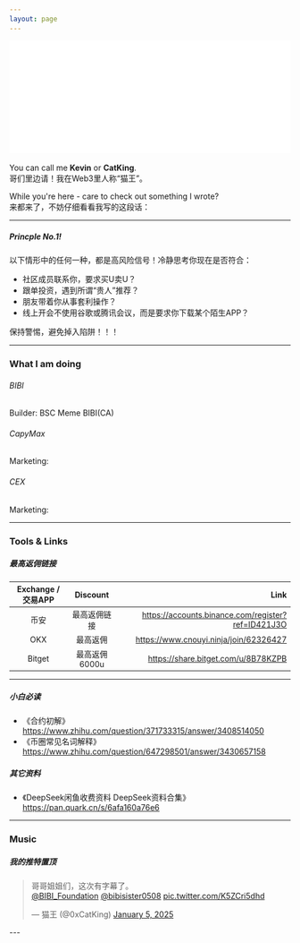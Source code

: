 ```yaml
---
layout: page
---
```


<img src="images/cover_flag.png" class="">

You can call me **Kevin** or **CatKing**.  
哥们里边请！我在Web3里人称“猫王”。

While you're here - care to check out something I wrote?  
来都来了，不妨仔细看看我写的这段话：

---
##### Princple No.1!
以下情形中的任何一种，都是高风险信号！冷静思考你现在是否符合：
- 社区成员联系你，要求买U卖U？
- 跟单投资，遇到所谓“贵人”推荐？
- 朋友带着你从事套利操作？
- 线上开会不使用谷歌或腾讯会议，而是要求你下载某个陌生APP？

保持警惕，避免掉入陷阱！！！

---
### What I am doing
###### BIBI
Builder: BSC Meme BIBI(CA)
###### CapyMax
Marketing:
###### CEX
Marketing:

---
### Tools & Links
##### 最高返佣链接

|  Exchange / 交易APP | Discount | Link |
| :---:        |    :----:   |          ---: |
| 币安 | 最高返佣链接 |  <https://accounts.binance.com/register?ref=ID421J3O> |
| OKX | 最高返佣 | <https://www.cnouyi.ninja/join/62326427> |
| Bitget | 最高返佣6000u | <https://share.bitget.com/u/8B78KZPB> |

---
##### 小白必读
- 《合约初解》<https://www.zhihu.com/question/371733315/answer/3408514050>
- 《币圈常见名词解释》<https://www.zhihu.com/question/647298501/answer/3430657158>

##### 其它资料
- 《DeepSeek闲鱼收费资料 DeepSeek资料合集》<https://pan.quark.cn/s/6afa160a76e6>

---
### Music
##### 我的推特置顶
<blockquote class="twitter-tweet"><p lang="zh" dir="ltr">哥哥姐姐们，这次有字幕了。<br> <a href="https://twitter.com/BIBI_Foundation?ref_src=twsrc%5Etfw">@BIBI_Foundation</a> <a href="https://twitter.com/bibisister0508?ref_src=twsrc%5Etfw">@bibisister0508</a> <a href="https://t.co/K5ZCri5dhd">pic.twitter.com/K5ZCri5dhd</a></p>&mdash; 猫王 (@0xCatKing) <a href="https://twitter.com/0xCatKing/status/1875928560726381027?ref_src=twsrc%5Etfw">January 5, 2025</a></blockquote> <script async src="https://platform.twitter.com/widgets.js" charset="utf-8"></script>
---